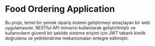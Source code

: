 # Food Ordering Application
Bu proje, temel bir yemek sipariş sistemi geliştirmeyi amaçlayan bir web uygulamasıdır. RESTful API mimarisi kullanılarak geliştirilmiştir ve kullanıcıların güvenli bir şekilde sisteme erişimi için JWT tabanlı kimlik doğrulama ve yetkilendirme mekanizmaları entegre edilmiştir.


